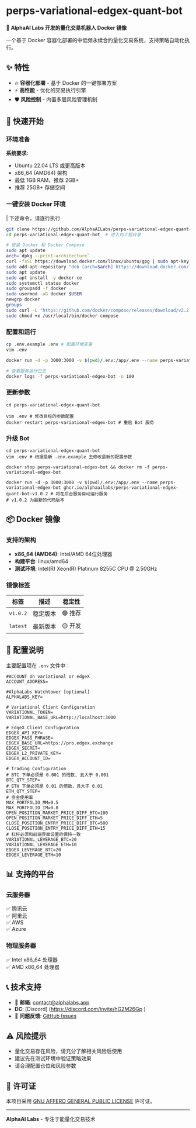 # perps-variational-edgex-quant-bot

🤖 **AlphaAI Labs 开发的量化交易机器人 Docker 镜像**

一个基于 Docker 容器化部署的中低频永续合约量化交易系统，支持策略自动化执行。

## ✨ 特性

- 🔥 **容器化部署** - 基于 Docker 的一键部署方案
- ⚡ **高性能** - 优化的交易执行引擎
- 🛡️ **风险控制** - 内置多层风险管理机制

## 🚀 快速开始

### 环境准备

**系统要求:**
- Ubuntu 22.04 LTS 或更高版本
- x86_64 (AMD64) 架构
- 最低 1GB RAM，推荐 2GB+
- 推荐 25GB+ 存储空间

### 一键安装 Docker 环境
| 下述命令，请逐行执行

```bash
git clone https://github.com/AlphaAILabs/perps-variational-edgex-quant-bot.git  # 克隆仓库
cd perps-variational-edgex-quant-bot  # 进入到工程目录

# 安装 Docker 和 Docker Compose
sudo apt update
arch=`dpkg --print-architecture`
curl -fsSL https://download.docker.com/linux/ubuntu/gpg | sudo apt-key add -
sudo add-apt-repository "deb [arch=$arch] https://download.docker.com/linux/ubuntu $(lsb_release -cs) stable"
sudo apt update
sudo apt install -y docker-ce
sudo systemctl status docker
sudo groupadd -f docker
sudo usermod -aG docker $USER
newgrp docker
groups
sudo curl -L "https://github.com/docker/compose/releases/download/v2.2.3/docker-compose-$(uname -s)-$(uname -m)" -o /usr/local/bin/docker-compose
sudo chmod +x /usr/local/bin/docker-compose

```

### 配置和运行

```bash
cp .env.example .env # 配置环境变量
vim .env

docker run -d -p 3000:3000 -v $(pwd)/.env:/app/.env --name perps-variational-edgex-bot ghcr.io/alphaailabs/perps-variational-edgex-quant-bot:v1.0.2 # 将在后台服务自动运行服务

# 查看服务运行日志
docker logs -f perps-variational-edgex-bot -n 100
```

### 更新参数
```shell
cd perps-variational-edgex-quant-bot

vim .env # 修改目标的参数配置
docker restart perps-variational-edgex-bot # 重启 Bot 服务
```

### 升级 Bot
```shell
cd perps-variational-edgex-quant-bot
vim .env # 根据最新 .env.example 去修改最新的配置参数

docker stop perps-variational-edgex-bot && docker rm -f perps-variational-edgex-bot

docker run -d -p 3000:3000 -v $(pwd)/.env:/app/.env --name perps-variational-edgex-bot ghcr.io/alphaailabs/perps-variational-edgex-quant-bot:v1.0.2 # 将在后台服务自动运行服务
# v1.0.2 为最新的代码版本
```

## 📦 Docker 镜像

### 支持的架构
- **x86_64 (AMD64)**: Intel/AMD 64位处理器
- **构建平台**: linux/amd64
- **测试环境**: Intel(R) Xeon(R) Platinum 8255C CPU @ 2.50GHz

### 镜像标签

| 标签 | 描述 | 稳定性 |
|------|------|--------|
| `v1.0.2` | 稳定版本 | 🟢 推荐 |
| `latest` | 最新版本 | 🟡 开发 |

## 🔧 配置说明

主要配置项在 `.env` 文件中：

```env
#ACCOUNT On variational or edgeX
ACCOUNT_ADDRESS=

#AlphaLabs Watchtower [optional]
ALPHALABS_KEY=

# Variational Client Configuration
VARIATIONAL_TOKEN=
VARIATIONAL_BASE_URL=http://localhost:3000

# EdgeX Client Configuration
EDGEX_API_KEY=
EDGEX_PASS_PHRASE=
EDGEX_BASE_URL=https://pro.edgex.exchange
EDGEX_SECRET=
EDGEX_L2_PRIVATE_KEY=
EDGEX_ACCOUNT_ID=

# Trading Configuration
# BTC 下单必须是 0.001 的倍数, 且大于 0.001
BTC_QTY_STEP=
# ETH 下单必须是 0.01 的倍数，且大于 0.01
ETH_QTY_STEP=
# 资金使用率
MAX_PORTFOLIO_MM=0.5
MAX_PORTFOLIO_IM=0.8
OPEN_POSITION_MARKET_PRICE_DIFF_BTC=100
OPEN_POSITION_MARKET_PRICE_DIFF_ETH=5
CLOSE_POSITION_ENTRY_PRICE_DIFF_BTC=500
CLOSE_POSITION_ENTRY_PRICE_DIFF_ETH=15
# 杠杆必须和前端界面设置的保持一致
VARIATIONAL_LEVERAGE_BTC=20
VARIATIONAL_LEVERAGE_ETH=10
EDGEX_LEVERAGE_BTC=20
EDGEX_LEVERAGE_ETH=10
```

## 📊 支持的平台

### 云服务器
✅ 腾讯云  
✅ 阿里云  
✅ AWS  
✅ Azure  

### 物理服务器
✅ Intel x86_64 处理器  
✅ AMD x86_64 处理器  


## 📞 技术支持

- 📧 **邮箱**: contact@alphalabs.app
-    **DC**: [Discord] (https://discord.com/invite/hG2M26Gp )
- 🐛 **问题反馈**: [GitHub Issues](https://github.com/AlphaAILabs/perps-variational-edgex-quant-bot/issues)

## ⚠️ 风险提示

- 量化交易存在风险，请充分了解相关风险后使用
- 建议先在测试环境中验证策略效果
- 请合理配置仓位和风险参数

## 📄 许可证

本项目采用 [GNU AFFERO GENERAL PUBLIC LICENSE](LICENSE) 许可证。

---

**AlphaAI Labs** - 专注于能量化交易技术